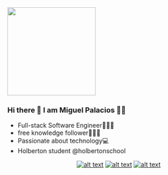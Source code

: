 
<img align='center' src='https://avatars3.githubusercontent.com/u/23230592?s=460&u=32103243be39fcd6febe3dadbfd53be23362f52b&v=4' width='200"'>

### Hi there 👋 I am Miguel Palacios 👨🏾‍


- Full-stack Software Engineer👨🏾‍💻
- free knowledge follower👨🏾‍🚀
- Passionate about technology💻
- Holberton student @holbertonschool

<div align="center">
<!-- Please don't remove this: Grab your social icons from https://github.com/carlsednaoui/gitsocial -->

<!-- display the social media buttons in your README -->

[![alt text][1.1]][1]
[![alt text][2.1]][2]
[![alt text][6.1]][6]


<!-- links to social media icons -->
<!-- no need to change these -->

<!-- icons with padding -->

[1.1]: https://imgur.com/Q05ZVFO.png (twitter icon with padding)
[2.1]: https://imgur.com/9plherK.png (linkedin icon with padding)
[6.1]: https://imgur.com/U4AVlLL.png (github icon with padding)

<!-- links to your social media accounts -->
<!-- update these accordingly -->

[1]: https://twitter.com/MiguelP4lacios
[2]: https://www.linkedin.com/in/miguel-palacios-127756b2/
[6]: https://github.com/MiguelP4lacios

<!-- Please don't remove this: Grab your social icons from https://github.com/carlsednaoui/gitsocial -->
</div>

